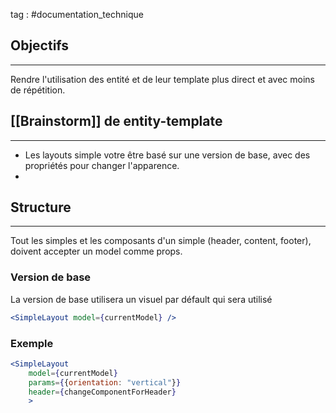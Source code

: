 tag : #documentation_technique 

## Objectifs
---
Rendre l'utilisation des entité et de leur template plus direct et avec moins de répétition.

## [[Brainstorm]] de entity-template
---
- Les layouts simple votre être basé sur une version de base, avec des propriétés pour changer l'apparence.
- 

## Structure 
---
Tout les simples et les composants d'un simple (header, content, footer), doivent accepter un model comme props.

### Version de base
La version de base utilisera un visuel par défault qui sera utilisé
```jsx
<SimpleLayout model={currentModel} />
```

### Exemple

```jsx
<SimpleLayout 
	model={currentModel} 
	params={{orientation: "vertical"}}
	header={changeComponentForHeader}
	>
```